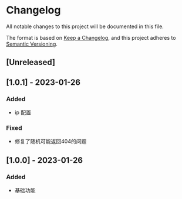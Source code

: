 # Changelog
All notable changes to this project will be documented in this file.

The format is based on [Keep a Changelog](https://keepachangelog.com/en/1.0.0/),
and this project adheres to [Semantic Versioning](https://semver.org/spec/v2.0.0.html).

## [Unreleased]


## [1.0.1] - 2023-01-26
### Added
- ip 配置

### Fixed
- 修复了随机可能返回404的问题


## [1.0.0] - 2023-01-26
### Added
- 基础功能
